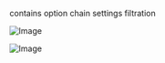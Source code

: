 contains option chain settings filtration

![Image](https://github.com/user-attachments/assets/bdce35f7-00d2-4d8b-894f-895d9acf58b9)

![Image](https://github.com/user-attachments/assets/195bda4b-e17c-4cb4-bc37-ab5c62d338a4)
